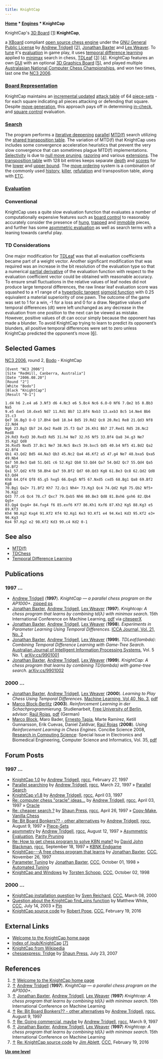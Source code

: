```yaml
---
title: KnightCap
---
```

**[Home](Home "Home") \* [Engines](Engines "Engines") \* KnightCap**



 [](http://www.samba.org/KnightCap/) KnightCap's [3D Board](3D_Graphics_Board "3D Graphics Board") <a id="cite-note-1" href="#cite-ref-1">[1]</a> 
**KnightCap**,  

a [XBoard](XBoard "XBoard") compliant [open source chess engine](Category:Open_Source "Category:Open Source") under the [GNU General Public License](Free_Software_Foundation#GPL "Free Software Foundation") by [Andrew Tridgell](Andrew_Tridgell "Andrew Tridgell") <a id="cite-note-2" href="#cite-ref-2">[2]</a>, [Jonathan Baxter](Jonathan_Baxter "Jonathan Baxter") and [Lex Weaver](Lex_Weaver "Lex Weaver"). 
To [tune](Automated_Tuning "Automated Tuning") it's [evaluation](Evaluation "Evaluation") in game play, it uses [temporal difference learning](Temporal_Difference_Learning "Temporal Difference Learning") applied to [minimax](Minimax "Minimax") search in chess, [TDLeaf](Temporal_Difference_Learning#TDLeaf "Temporal Difference Learning") <a id="cite-note-3" href="#cite-ref-3">[3]</a> <a id="cite-note-4" href="#cite-ref-4">[4]</a>. KnightCap features an own [GUI](GUI "GUI") with an optional [3D Graphics Board](3D_Graphics_Board "3D Graphics Board") <a id="cite-note-5" href="#cite-ref-5">[5]</a>, and played multiple [Australasian National Computer Chess Championships](Australasian_National_Computer_Chess_Championship "Australasian National Computer Chess Championship"), and won two times, last one the [NC3 2006](NC3_2006 "NC3 2006"). 



### [Board Representation](Board_Representation "Board Representation")


KnightCap maintains an [incremental updated](Incremental_Updates "Incremental Updates") [attack table](Attack_and_Defend_Maps "Attack and Defend Maps") of 64 [piece-sets](Piece-Sets "Piece-Sets") - for each square indicating all pieces attacking or defending that square. Despite [move generation](Move_Generation "Move Generation"), this approach pays off in determining [in-check](Check#Detection "Check"), and [square control](Square_Control "Square Control") evaluation.



### [Search](Search "Search")


The program performs a [iterative deepening](Iterative_Deepening "Iterative Deepening") [parallel](Parallel_Search "Parallel Search") [MTD(f)](MTD(f) "MTD(f)") search utilizing the [shared transposition table](Shared_Hash_Table "Shared Hash Table"). The variation of MTD(f) that KnightCap uses includes some convergence acceleration heuristics 
that prevent the very slow convergence that can sometimes plague MTD(f) implementations. [Selectivity](Selectivity "Selectivity") is due to [null move pruning](Null_Move_Pruning "Null Move Pruning"), [razoring](Razoring "Razoring") and various [extensions](Extensions "Extensions"). The [transposition table](Transposition_Table "Transposition Table") with 128 bit entries keeps separate [depth](Depth "Depth") and [scores](Score "Score") for the [lower](Lower_Bound "Lower Bound") and [upper bound](Upper_Bound "Upper Bound"). The [move ordering](Move_Ordering "Move Ordering") system is a combination of the commonly used [history](History_Heuristic "History Heuristic"), [killer](Killer_Heuristic "Killer Heuristic"), [refutation](Refutation_Table "Refutation Table") and transposition table, along with [ETC](Enhanced_Transposition_Cutoff "Enhanced Transposition Cutoff").



### [Evaluation](Evaluation "Evaluation")


### Conventional


KnightCap uses a quite slow evaluation function that evaluates a number of computationally expensive features such as [board control](Square_Control "Square Control") to reasonably accurately consider the presence of [hung](Hanging_Piece "Hanging Piece"), [trapped](Trapped_Pieces "Trapped Pieces") and [immobile](Mobility "Mobility") pieces, and further has some [asymmetric evaluation](Asymmetric_Evaluation "Asymmetric Evaluation") as well as search terms with a leaning towards careful play. 



### TD Considerations


One major modification for [TDLeaf](Temporal_Difference_Learning#TDLeaf "Temporal Difference Learning") was that all evaluation coefficients became part of a weight vector. Another significant modification that was required was an increase in the bit resolution of the evaluation type so that a numerical [partial derivative](https://en.wikipedia.org/wiki/Partial_derivative) of the evaluation function with respect to the evaluation coefficient vector could be obtained with reasonable accuracy. To ensure small fluctuations in the relative values of leaf nodes did not produce large temporal differences, the raw linear leaf evaluation score was squashed to a ±1 range of a [hyperbolic tangent](https://en.wikipedia.org/wiki/Hyperbolic_function#Hyperbolic_tangent) [sigmoid function](https://en.wikipedia.org/wiki/Sigmoid_function) with 0.25 equivalent a material superiority of one pawn. The outcome of the game was set to 1 for a win, -1 for a loss and 0 for a draw. Negative values of temporal differences (dt) were left unchanged as any decrease in the evaluation from one position to the next can be viewed as mistake. However, positive values of dt can occur simply because the opponent has made a blunder. To avoid KnightCap trying to learn to predict its opponent’s blunders, all positive temporal differences were set to zero unless KnightCap predicted the opponent’s move <a id="cite-note-6" href="#cite-ref-6">[6]</a>.



## Selected Games


[NC3 2006](NC3_2006 "NC3 2006"), round 2, [Bodo](Bodo "Bodo") - KnightCap




```
[Event "NC3 2006"]
[Site "RedHill, Canberra, Australia"]
[Date "2006.08.20"]
[Round "2"]
[White "Bodo"]
[Black "KnightCap"]
[Result "0-1"]

1.d4 h6 2.e4 a6 3.Nf3 d6 4.Nc3 e6 5.Bc4 Nc6 6.O-O Nf6 7.Qe2 b5 8.Bb3 Na5 
9.e5 dxe5 10.dxe5 Nd7 11.Rd1 Bb7 12.Bf4 Nxb3 13.axb3 Bc5 14.Ne4 Bb6 15.c3 
Qe7 16.Bg3 O-O 17.Bh4 Qe8 18.b4 Bd5 19.Rd2 Qc8 20.Re1 Re8 21.Qd3 Nf8 22.Nd4 
Ng6 23.Bg3 Qb7 24.Qe2 Rad8 25.f3 Qa7 26.Kh1 Bb7 27.Red1 Rd5 28.Nc2 Red8 
29.Rd3 Rxd3 30.Rxd3 Rd5 31.h4 Ne7 32.h5 Nf5 33.Bf4 Qa8 34.g3 Ne7 35.Kg2 Qd8 
36.Rxd5 Nxd5 37.Bc1 Ne7 38.Nc5 Bxc5 39.bxc5 Qd5 40.b4 Nf5 41.Bd2 Qa2 42.Bf4 
Qb1 43.Qd2 Bd5 44.Na3 Qb3 45.Nc2 Qa4 46.Kf2 a5 47.g4 Ne7 48.bxa5 Qxa5 49.Nb4 
Qa7 50.Be3 Qa8 51.Qd1 c6 52.Kg2 Qb8 53.Qd4 Qa7 54.Qd2 Qc7 55.Qd4 Qa5 56.Bf2 
Qa1 57.Qd2 Kf8 58.Bh4 Qa7 59.Bf2 Qd7 60.Qd3 Kg8 61.Be3 Qc8 62.Qd2 Qd8 63.Qd4 
Kh8 64.Qf4 Qf8 65.g5 hxg5 66.Qxg5 Nf5 67.Nxd5 cxd5 68.Bg1 Qa8 69.Bf2 Kg8 
70.Bg1 Qa2+ 71.Bf2 Kh7 72.Qc1 Nh4+ 73.Kg3 Qc4 74.Qd2 Kg8 75.Qb2 Nf5+ 76.Kg2 
Qd3 77.c6 Qc4 78.c7 Qxc7 79.Qxb5 Nh6 80.Be3 Qd8 81.Bxh6 gxh6 82.Qb4 Qg5+ 
83.Qg4 Qxg4+ 84.fxg4 f6 85.exf6 Kf7 86.Kh1 Kxf6 87.Kh2 Kg5 88.Kg3 e5 89.Kf3 
Kh4 90.Kg2 Kxg4 91.Kf2 Kf4 92.Kg1 Ke3 93.Kf1 e4 94.Ke1 Kd3 95.Kf2 e3+ 96.Kg3 
Ke4 97.Kg2 e2 98.Kf2 Kd3 99.c4 Kd2 0-1

```

## See also


* [MTD(f)](MTD(f) "MTD(f)")
* [TDChess](TDChess "TDChess")
* [Temporal Difference Learning](Temporal_Difference_Learning "Temporal Difference Learning")


## Publications


### 1997 ...


* [Andrew Tridgell](Andrew_Tridgell "Andrew Tridgell") (**1997**). *KnightCap — a parallel chess program on the AP1000+*. [zipped ps](http://ftp.riken.jp/pub/net/samba/tridge/knightcap_pcw97.ps.gz)
* [Jonathan Baxter](Jonathan_Baxter "Jonathan Baxter"), [Andrew Tridgell](Andrew_Tridgell "Andrew Tridgell"), [Lex Weaver](Lex_Weaver "Lex Weaver") (**1997**). *Knightcap: A chess program that learns by combining td(λ) with minimax search*. 15th International Conference on Machine Learning, [pdf](http://citeseerx.ist.psu.edu/viewdoc/download?doi=10.1.1.54.8263&rep=rep1&type=pdf) via [citeseerX](http://citeseerx.ist.psu.edu/viewdoc/summary?doi=10.1.1.54.8263)
* [Jonathan Baxter](Jonathan_Baxter "Jonathan Baxter"), [Andrew Tridgell](Andrew_Tridgell "Andrew Tridgell"), [Lex Weaver](Lex_Weaver "Lex Weaver") (**1998**). *Experiments in Parameter Learning Using Temporal Differences*. [ICCA Journal, Vol. 21, No. 2](ICGA_Journal#21_2 "ICGA Journal")
* [Jonathan Baxter](Jonathan_Baxter "Jonathan Baxter"), [Andrew Tridgell](Andrew_Tridgell "Andrew Tridgell"), [Lex Weaver](Lex_Weaver "Lex Weaver") (**1999**). *TDLeaf(lambda): Combining Temporal Difference Learning with Game-Tree Search*. [Australian Journal of Intelligent Information Processing Systems](https://www.chatbots.org/journal/australian_journal_of_intelligent_information_processing_systems/), Vol. 5 No. 1, [arXiv:cs/9901001](http://arxiv.org/abs/cs/9901001)
* [Jonathan Baxter](Jonathan_Baxter "Jonathan Baxter"), [Andrew Tridgell](Andrew_Tridgell "Andrew Tridgell"), [Lex Weaver](Lex_Weaver "Lex Weaver") (**1999**). *KnightCap: A chess program that learns by combining TD(lambda) with game-tree search*. [arXiv:cs/9901002](https://arxiv.org/abs/cs/9901002)


### 2000 ...


* [Jonathan Baxter](Jonathan_Baxter "Jonathan Baxter"), [Andrew Tridgell](Andrew_Tridgell "Andrew Tridgell"), [Lex Weaver](Lex_Weaver "Lex Weaver") (**2000**). *Learning to Play Chess Using Temporal Differences*. [Machine Learning, Vol 40, No. 3](http://www.dblp.org/db/journals/ml/ml40.html#BaxterTW00), [pdf](http://www.cs.princeton.edu/courses/archive/fall06/cos402/papers/chess-RL.pdf)
* [Marco Block-Berlitz](Marco_Block-Berlitz "Marco Block-Berlitz") (**2003**). *Reinforcement Learning in der Schachprogrammierung*. Studienarbeit, [Free University of Berlin](Free_University_of_Berlin "Free University of Berlin"), advisor: [Raúl Rojas](Ra%C3%BAl_Rojas "Raúl Rojas"), [pdf](http://page.mi.fu-berlin.de/block/Skripte/Reinforcement.pdf) (German)
* [Marco Block](Marco_Block-Berlitz "Marco Block-Berlitz"), Maro Bader, [Ernesto Tapia](http://page.mi.fu-berlin.de/tapia/), Marte Ramírez, Ketill Gunnarsson, Erik Cuevas, Daniel Zaldivar, [Raúl Rojas](Ra%C3%BAl_Rojas "Raúl Rojas") (**2008**). *Using Reinforcement Learning in Chess Engines*. Concibe Science 2008, [Research in Computing Science](http://www.micai.org/rcs/): Special Issue in Electronics and Biomedical Engineering, Computer Science and Informatics, Vol. 35, [pdf](http://page.mi.fu-berlin.de/block/concibe2008.pdf)


## Forum Posts


### 1997 ...


* [KnightCap 1.0](https://groups.google.com/group/rec.games.chess.computer/browse_frm/thread/1f7ba9d3c31f071) by [Andrew Tridgell](Andrew_Tridgell "Andrew Tridgell"), [rgcc](Computer_Chess_Forums "Computer Chess Forums"), February 27, 1997
* [Parallel searching](https://groups.google.com/d/msg/rec.games.chess.computer/Wl7A-v-gWYQ/QLuvAp0l4_gJ) by [Andrew Tridgell](Andrew_Tridgell "Andrew Tridgell"), [rgcc](Computer_Chess_Forums "Computer Chess Forums"), March 22, 1997 » [Parallel Search](Parallel_Search "Parallel Search")
* [KnightCap v1.8](https://groups.google.com/group/rec.games.chess.computer/browse_frm/thread/e68ee1ab5a2603d3) by [Andrew Tridgell](Andrew_Tridgell "Andrew Tridgell"), [rgcc](Computer_Chess_Forums "Computer Chess Forums"), April 03, 1997
* [Re: computer chess "oracle" ideas...](https://groups.google.com/group/rec.games.chess.computer/msg/300171a5fa7ce7b6) by [Andrew Tridgell](Andrew_Tridgell "Andrew Tridgell"), [rgcc](Computer_Chess_Forums "Computer Chess Forums"), April 03, 1997 » [Oracle](Oracle "Oracle")
* [Re: cheaper search ?](https://groups.google.com/group/rec.games.chess.computer/msg/730c03a83bf92807) by [Shaun Press](Shaun_Press "Shaun Press"), [rgcc](Computer_Chess_Forums "Computer Chess Forums"), April 26, 1997 » [Copy-Make](Copy-Make "Copy-Make"), [Vanilla Chess](Vanilla_Chess "Vanilla Chess")
* [Re: Bit Board Bonkers?? - other alternatives](https://groups.google.com/group/rec.games.chess.computer/msg/4d6c328e8e8e0cd4) by [Andrew Tridgell](Andrew_Tridgell "Andrew Tridgell"), [rgcc](Computer_Chess_Forums "Computer Chess Forums"), August 9, 1997 » [Piece-Sets](Piece-Sets "Piece-Sets")
* [asymmetry](https://groups.google.com/group/rec.games.chess.computer/msg/f9bfe5d4457a19ad) by [Andrew Tridgell](Andrew_Tridgell "Andrew Tridgell"), [rgcc](Computer_Chess_Forums "Computer Chess Forums"), August 12, 1997 » [Asymmetric Evaluation](Asymmetric_Evaluation "Asymmetric Evaluation"), [Parity Pruning](Parity_Pruning "Parity Pruning")
* [Re: How to get chess program to solve KBN mate?](https://groups.google.com/group/rec.games.chess.computer/msg/ba9febc300f8698f) by [David John Blackman](David_Blackman "David Blackman"), [rgcc](Computer_Chess_Forums "Computer Chess Forums"), September 18, 1997 » [KBNK Endgame](KBNK_Endgame "KBNK Endgame")
* [KnightCap---A free chess program that learns](https://www.stmintz.com/ccc/index.php?id=12458) by [Jonathan Baxter](Jonathan_Baxter "Jonathan Baxter"), [CCC](CCC "CCC"), November 26, 1997
* [Parameter Tuning](https://www.stmintz.com/ccc/index.php?id=28584) by [Jonathan Baxter](Jonathan_Baxter "Jonathan Baxter"), [CCC](CCC "CCC"), October 01, 1998 » [Automated Tuning](Automated_Tuning "Automated Tuning")
* [KnightCap and Windows](https://www.stmintz.com/ccc/index.php?id=28647) by [Torsten Schoop](index.php?title=Torsten_Schoop&action=edit&redlink=1 "Torsten Schoop (page does not exist)"), [CCC](CCC "CCC"), October 02, 1998


### 2000 ...


* [KnightCap installation question](https://www.stmintz.com/ccc/index.php?id=100829) by [Sven Reichard](Sven_Reichard "Sven Reichard"), [CCC](CCC "CCC"), March 08, 2000
* [Question about the KnightCap find\_pins function](https://www.stmintz.com/ccc/index.php?id=306311) by Matthew White, [CCC](CCC "CCC"), July 14, 2003 » [Pin](Pin "Pin")
* [KnightCap source code](http://www.talkchess.com/forum/viewtopic.php?t=59304) by [Robert Pope](Robert_Pope "Robert Pope"), [CCC](CCC "CCC"), February 19, 2016


## External Links


* [Welcome to the KnightCap home page](http://samba.anu.edu.au/KnightCap/)
* [Index of /pub/KnightCap](https://ftp.samba.org/pub/KnightCap/) <a id="cite-note-7" href="#cite-ref-7">[7]</a>
* [KnightCap from Wikipedia](https://en.wikipedia.org/wiki/KnightCap)
* [chessexpress: Tridge](http://chessexpress.blogspot.de/2007/07/tridge.html) by [Shaun Press](Shaun_Press "Shaun Press"), July 23, 2007


## References


1. <a id="cite-ref-1" href="#cite-note-1">↑</a> [Welcome to the KnightCap home page](http://samba.anu.edu.au/KnightCap/)
2. <a id="cite-ref-2" href="#cite-note-2">↑</a> [Andrew Tridgell](Andrew_Tridgell "Andrew Tridgell") (**1997**). *KnightCap — a parallel chess program on the AP1000+*.
3. <a id="cite-ref-3" href="#cite-note-3">↑</a> [Jonathan Baxter](Jonathan_Baxter "Jonathan Baxter"), [Andrew Tridgell](Andrew_Tridgell "Andrew Tridgell"), [Lex Weaver](Lex_Weaver "Lex Weaver") (**1997**) *Knightcap: A chess program that learns by combining td(λ) with minimax search*. 15th International Conference on Machine Learning
4. <a id="cite-ref-4" href="#cite-note-4">↑</a> [Re: Bit Board Bonkers?? - other alternatives](https://groups.google.com/group/rec.games.chess.computer/msg/4d6c328e8e8e0cd4) by [Andrew Tridgell](Andrew_Tridgell "Andrew Tridgell"), [rgcc](Computer_Chess_Forums "Computer Chess Forums"), August 9, 1997
5. <a id="cite-ref-5" href="#cite-note-5">↑</a> [Re: Going commercial, maybe](https://groups.google.com/group/rec.games.chess.computer/msg/ded7e4e4304d8d4e) by [Andrew Tridgell](Andrew_Tridgell "Andrew Tridgell"), [rgcc](Computer_Chess_Forums "Computer Chess Forums"), March 9, 1997
6. <a id="cite-ref-6" href="#cite-note-6">↑</a> [Jonathan Baxter](Jonathan_Baxter "Jonathan Baxter"), [Andrew Tridgell](Andrew_Tridgell "Andrew Tridgell"), [Lex Weaver](Lex_Weaver "Lex Weaver") (**1997**) *Knightcap: A chess program that learns by combining td(λ) with minimax search*. 15th International Conference on Machine Learning
7. <a id="cite-ref-7" href="#cite-note-7">↑</a> [Re: KnightCap source code](http://www.talkchess.com/forum/viewtopic.php?t=59304&start=1) by [Jim Ablett](Jim_Ablett "Jim Ablett"), [CCC](CCC "CCC"), February 19, 2016

**[Up one level](Engines "Engines")**







 
